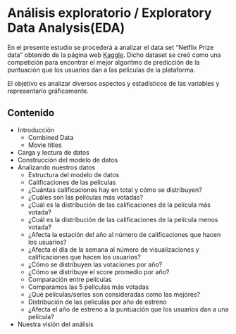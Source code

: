 # Análisis exploratorio /  Exploratory Data Analysis(EDA)

En el presente estudio se procederá a analizar el data set “Netflix Prize data” obtenido de la página web [Kaggle](https://www.kaggle.com/netflix-inc/netflix-prize-data). Dicho dataset se creó como una competición para encontrar el mejor algoritmo de predicción de la puntuación que los usuarios dan a las películas de la plataforma.

El objetivo es analizar diversos aspectos y estadísticos de las variables y representarlo gráficamente.

## Contenido

* Introducción
  * Combined Data
  * Movie titles
* Carga y lectura de datos
* Construcción del modelo de datos
* Analizando nuestros datos
  * Estructura del modelo de datos
  * Calificaciones de las películas
  * ¿Cuántas calificaciones hay en total y cómo se distribuyen?
  * ¿Cuáles son las películas más votadas?
  * ¿Cuál es la distribución de las calificaciones de la película más votada?
  * ¿Cuál es la distribución de las calificaciones de la película menos votada?
  * ¿Afecta la estación del año al número de calificaciones que hacen los usuarios?
  * ¿Afecta el día de la semana al número de visualizaciones y calificaciones que hacen los usuarios?
  * ¿Cómo se distribuyen las votaciones por año?
  * ¿Cómo se distribuye el score promedio por año?
  * Comparación entre películas
  * Comparamos las 5 películas más votadas
  * ¿Qué películas/series son consideradas como las mejores?
  * Distribución de las películas por año de estreno
  * ¿Afecta el año de estreno a la puntuación que los usuarios dan a una película?
* Nuestra visión del análisis

